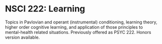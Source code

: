 # NSCI 222: Learning

Topics in Pavlovian and operant (instrumental) conditioning, learning theory, higher order cognitive learning, and application of those principles to mental-health related situations. Previously offered as PSYC 222. Honors version available.